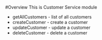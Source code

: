 #Overview
This is Customer Service module
* getAllCustomers - list of all customers
* createCustomer - create a customer
* updateCustomer - update a customer
* deleteCustomer - delete a customer